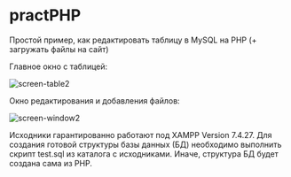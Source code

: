 # practPHP
Простой пример, как редактировать таблицу в MySQL на PHP (+ загружать файлы на сайт)

Главное окно с таблицей:

![screen-table2](https://user-images.githubusercontent.com/10297748/206912590-b2994e24-acd0-4089-a721-e436e761625b.png)


Окно редактирования и добавления файлов:

![screen-window2](https://user-images.githubusercontent.com/10297748/206912599-80d41881-ac4b-40a7-b761-fa03f4daa3c5.png)


Исходники гарантированно работают под XAMPP Version 7.4.27. Для создания готовой структуры базы данных (БД) необходимо выполнить скрипт test.sql из каталога с исходниками. Иначе, структура БД будет создана сама из PHP.
